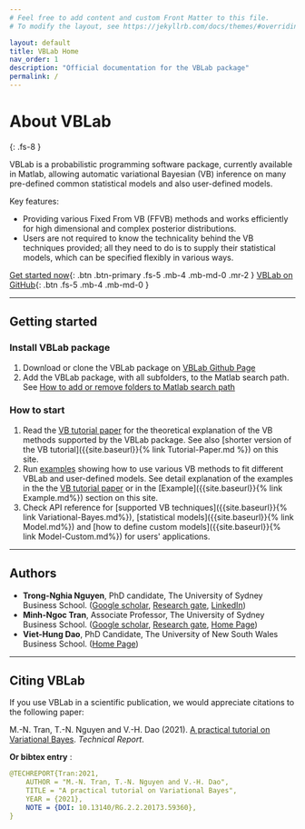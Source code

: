 ```yaml
---
# Feel free to add content and custom Front Matter to this file.
# To modify the layout, see https://jekyllrb.com/docs/themes/#overriding-theme-defaults

layout: default
title: VBLab Home
nav_order: 1
description: "Official documentation for the VBLab package"
permalink: /
---
```


# **About VBLab**
{: .fs-8 }

VBLab is a probabilistic programming software package, currently available in Matlab, allowing automatic variational Bayesian (VB) inference on many pre-defined common statistical models and also user-defined models. 

Key features:
- Providing various Fixed From VB (FFVB) methods and works efficiently for high dimensional and complex posterior distributions. 
- Users are not required to know the technicality behind the VB techniques provided; all they need to do is to supply their statistical models, which can be specified flexibly in various ways.

[Get started now](#getting-started){: .btn .btn-primary .fs-5 .mb-4 .mb-md-0 .mr-2 } [VBLab on GitHub](https://github.com/VBayesLab/VBLab){: .btn .fs-5 .mb-4 .mb-md-0 }

---

## Getting started

### Install VBLab package

1. Download or clone the VBLab package on [VBLab Github Page](https://github.com/VBayesLab/VBLab)
2. Add the VBLab package, with all subfolders, to the Matlab search path. See [How to add or remove folders to Matlab search path](https://au.mathworks.com/help/matlab/matlab_env/add-remove-or-reorder-folders-on-the-search-path.html)

### How to start

1. Read the [VB tutorial paper](https://www.researchgate.net/publication/340006729_A_practical_tutorial_on_Variational_Bayes) for the theoretical explanation of the VB methods supported by the VBLab package. See also [shorter version of the VB tutorial]({{site.baseurl}}{% link Tutorial-Paper.md %}) on this site.
2. Run [examples](https://github.com/VBayesLab/Tutorial-on-VB) showing how to use various VB methods to fit different VBLab and user-defined models. See detail explanation of the examples in the the [VB tutorial paper](https://www.researchgate.net/publication/340006729_A_practical_tutorial_on_Variational_Bayes) or in the [Example]({{site.baseurl}}{% link Example.md%}) section on this site.
3. Check API reference for [supported VB techniques]({{site.baseurl}}{% link Variational-Bayes.md%}), [statistical models]({{site.baseurl}}{% link Model.md%}) and [how to define custom models]({{site.baseurl}}{% link Model-Custom.md%}) for users' applications.  

---

## Authors

- **Trong-Nghia Nguyen**, PhD candidate, The University of Sydney Business School. ([Google scholar](https://scholar.google.com.vn/citations?user=4fEGoI8AAAAJ&hl=en), [Research gate](https://www.researchgate.net/profile/Nghia_Nguyen79), [LinkedIn](https://www.linkedin.com/in/nguyen-nghia-458b3097/))
- **Minh-Ngoc Tran**, Associate Professor, The University of Sydney Business School. ([Google scholar](https://scholar.google.com/citations?user=98A6Dq8AAAAJ&hl=en), [Research gate](https://www.researchgate.net/profile/Minh-Ngoc-Tran), [Home Page](https://sites.google.com/site/mntran26/home))
- **Viet-Hung Dao**, PhD Candidate, The University of New South Wales Business School. ([Home Page](https://acems.org.au/our-people/hung-dao))

--- 

## Citing VBLab

If you use VBLab in a scientific publication, we would appreciate citations to the following paper:

M.-N. Tran, T.-N. Nguyen and V.-H. Dao (2021). [A practical tutorial on Variational Bayes](https://www.researchgate.net/publication/340006729_A_practical_tutorial_on_Variational_Bayes). *Technical Report*.

**Or bibtex entry** :
```yaml
@TECHREPORT{Tran:2021,
	AUTHOR = "M.-N. Tran, T.-N. Nguyen and V.-H. Dao",
	TITLE = "A practical tutorial on Variational Bayes",
	YEAR = {2021},
	NOTE = {DOI: 10.13140/RG.2.2.20173.59360},
}
```
